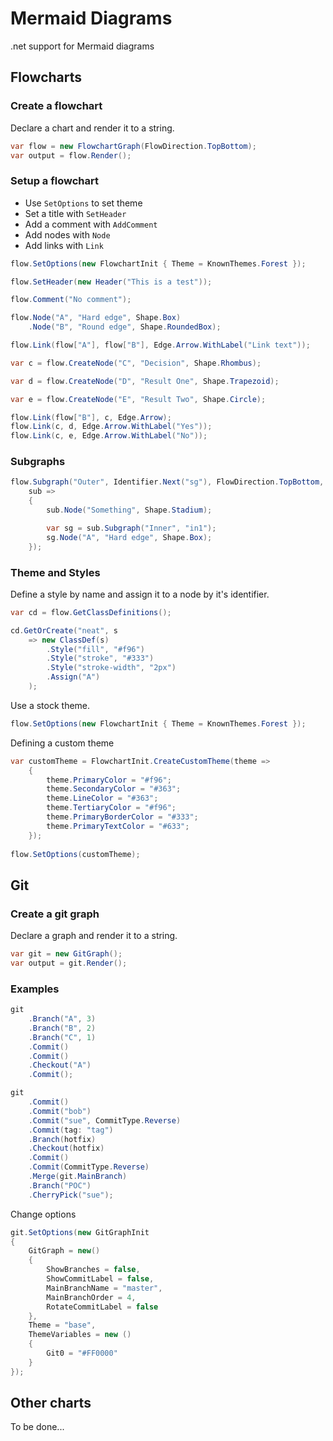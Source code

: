 # Mermaid Diagrams

.net support for Mermaid diagrams

## Flowcharts

### Create a flowchart

Declare a chart and render it to a string.

```csharp
var flow = new FlowchartGraph(FlowDirection.TopBottom);
var output = flow.Render();
```

### Setup a flowchart

- Use `SetOptions` to set theme
- Set a title with `SetHeader`
- Add a comment with `AddComment`
- Add nodes with `Node`
- Add links with `Link`

```csharp
flow.SetOptions(new FlowchartInit { Theme = KnownThemes.Forest });

flow.SetHeader(new Header("This is a test"));

flow.Comment("No comment");

flow.Node("A", "Hard edge", Shape.Box)
	.Node("B", "Round edge", Shape.RoundedBox);

flow.Link(flow["A"], flow["B"], Edge.Arrow.WithLabel("Link text"));

var c = flow.CreateNode("C", "Decision", Shape.Rhombus);

var d = flow.CreateNode("D", "Result One", Shape.Trapezoid);

var e = flow.CreateNode("E", "Result Two", Shape.Circle);

flow.Link(flow["B"], c, Edge.Arrow);
flow.Link(c, d, Edge.Arrow.WithLabel("Yes"));
flow.Link(c, e, Edge.Arrow.WithLabel("No"));
```

### Subgraphs

```csharp
flow.Subgraph("Outer", Identifier.Next("sg"), FlowDirection.TopBottom, 
    sub =>
	{
		sub.Node("Something", Shape.Stadium);

		var sg = sub.Subgraph("Inner", "in1");
		sg.Node("A", "Hard edge", Shape.Box);
	});
```

### Theme and Styles

Define a style by name and assign it to a node by it's identifier.

```csharp
var cd = flow.GetClassDefinitions();

cd.GetOrCreate("neat", s
    => new ClassDef(s)
        .Style("fill", "#f96")
        .Style("stroke", "#333")
        .Style("stroke-width", "2px")
        .Assign("A")
    );
```

Use a stock theme.

```csharp
flow.SetOptions(new FlowchartInit { Theme = KnownThemes.Forest });
```

Defining a custom theme

```csharp
var customTheme = FlowchartInit.CreateCustomTheme(theme =>
    {
        theme.PrimaryColor = "#f96";
        theme.SecondaryColor = "#363";
        theme.LineColor = "#363";
        theme.TertiaryColor = "#f96";
        theme.PrimaryBorderColor = "#333";
        theme.PrimaryTextColor = "#633";
    });
    
flow.SetOptions(customTheme);
```

## Git

### Create a git graph

Declare a graph and render it to a string.

```csharp
var git = new GitGraph();
var output = git.Render();
```

### Examples

```csharp
git
    .Branch("A", 3)
    .Branch("B", 2)
    .Branch("C", 1)
    .Commit()
    .Commit()
    .Checkout("A")
    .Commit();
```

```csharp
git
    .Commit()
    .Commit("bob")
    .Commit("sue", CommitType.Reverse)
    .Commit(tag: "tag")
    .Branch(hotfix)
    .Checkout(hotfix)
    .Commit()
    .Commit(CommitType.Reverse)
    .Merge(git.MainBranch)
    .Branch("POC")
    .CherryPick("sue");
```

Change options

```csharp
git.SetOptions(new GitGraphInit
{
    GitGraph = new()
    {
        ShowBranches = false,
        ShowCommitLabel = false,
        MainBranchName = "master",
        MainBranchOrder = 4,
        RotateCommitLabel = false
    },
    Theme = "base",
    ThemeVariables = new ()
    {
        Git0 = "#FF0000"
    }
});
```

## Other charts

To be done...